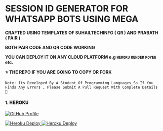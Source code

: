 # SESSION ID GENERATOR FOR WHATSAPP BOTS USING MEGA

**CRAFTED USING TEMPLATES OF SUHAILTECHINFO ( QR )  AND PRABATH ( PAIR )**

**BOTH PAIR CODE AND QR CODE WORKING**

**YOU CAN DEPLOY IT ON ANY CLOUD PLATFORM e.g `HEROKU` `RENDER` `KOYEB` etc.**

**⭐ THE REPO IF YOU ARE GOING TO COPY OR FORK**

`Note: Its Developed By A Student Of Programming Languages So If You Finds Any Errors , Please Submit A Pull Request With Complete Details 💝`

<h4 align="left">1. 𝐇𝐄𝐑𝐎𝐊𝐔</h4>
<p align="left">
<!-- General Profile -->
<a href='https://github.com/itsguruh' target="_blank">
  <img alt='GitHub Profile' src='https://img.shields.io/badge/-My%20GitHub%20Profile-black?style=for-the-badge&logo=github&logoColor=white'/>
</a>
</p>

<p align="left">
<!-- Deploy from a specific repo -->
<a href='https://dashboard.heroku.com/new?template=https://github.com/itsguruh/sessions' target="_blank">
  <img alt='Heroku Deploy' src='https://img.shields.io/badge/-Deploy%20Sessions-purple?style=for-the-badge&logo=heroku&logoColor=white'/>
</a>

<a href='https://dashboard.heroku.com/new?template=https://github.com/itsguruh/another-repo' target="_blank">
  <img alt='Heroku Deploy' src='https://img.shields.io/badge/-Deploy%20AnotherRepo-purple?style=for-the-badge&logo=heroku&logoColor=white'/>
</a>
</p>
